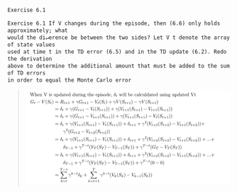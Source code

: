 `Exercise 6.1`
```
Exercise 6.1 If V changes during the episode, then (6.6) only holds approximately; what
would the di↵erence be between the two sides? Let V t denote the array of state values
used at time t in the TD error (6.5) and in the TD update (6.2). Redo the derivation
above to determine the additional amount that must be added to the sum of TD errors
in order to equal the Monte Carlo error
```
> ![](figures/exercise_6-1.png "Exercise 6.1")


